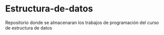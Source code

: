 # Estructura-de-datos
Repositorio donde se almacenaran los trabajos de programación del curso de estructura de datos
